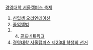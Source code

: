 [경영대학 서울캠퍼스 축제](경영대학_축제.md)

1. [신입생 오리엔테이션](경영대학_신입생오티.md)
2. [졸업앨범](경영대학_졸업앨범.md)
3. 4. [골프네트워크](경영대학_골프네트워크.md)
5. [경영대학 서울캠퍼스 제23대 학생회 선거](경영대학_선거.md)
